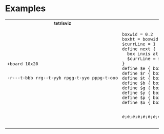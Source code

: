# Examples
<table>
<tr><th>tetrisviz</th><th>pikchr</th><th>svg</th></tr>
<tr>
<td><pre>
+board 10x20

-r---t-bbb
rrg--t-yyb
rpgg-t-yyo
pppg-t-ooo

</pre></td>
<td><pre>
boxwid = 0.2
boxht = boxwid
$currLine = 1
define next {
  box invis at (-boxwid, -boxwid*$currLine)
  $currLine = $currLine + 1
}
define $e { box fill 0xc1c1c1 }
define $r { box fill 0xf13636 }
define $t { box fill 0x67edf5 }
define $b { box fill skyblue }
define $g { box fill 0x39e572 }
define $y { box fill 0xfff223 }
define $p { box fill 0xc936f1 }
define $o { box fill 0xfbbb11 }

$e;$e;$e;$e;$e;$e;$e;$e;$e;$e;next;
$e;$e;$e;$e;$e;$e;$e;$e;$e;$e;next;
$e;$e;$e;$e;$e;$e;$e;$e;$e;$e;next;
$e;$e;$e;$e;$e;$e;$e;$e;$e;$e;next;
$e;$e;$e;$e;$e;$e;$e;$e;$e;$e;next;
$e;$e;$e;$e;$e;$e;$e;$e;$e;$e;next;
$e;$e;$e;$e;$e;$e;$e;$e;$e;$e;next;
$e;$e;$e;$e;$e;$e;$e;$e;$e;$e;next;
$e;$e;$e;$e;$e;$e;$e;$e;$e;$e;next;
$e;$e;$e;$e;$e;$e;$e;$e;$e;$e;next;
$e;$e;$e;$e;$e;$e;$e;$e;$e;$e;next;
$e;$e;$e;$e;$e;$e;$e;$e;$e;$e;next;
$e;$e;$e;$e;$e;$e;$e;$e;$e;$e;next;
$e;$e;$e;$e;$e;$e;$e;$e;$e;$e;next;
$e;$e;$e;$e;$e;$e;$e;$e;$e;$e;next;
$e;$e;$e;$e;$e;$e;$e;$e;$e;$e;next;
$e;$r;$e;$e;$e;$t;$e;$b;$b;$b;next;
$r;$r;$g;$e;$e;$t;$e;$y;$y;$b;next;
$r;$p;$g;$g;$e;$t;$e;$y;$y;$o;next;
$p;$p;$p;$g;$e;$t;$e;$o;$o;$o;next;$e;$t;$e;$y;$y;$o;next;
$p;$p;$p;$g;$e;$t;$e;$o;$o;$o;next;
</pre></td>
<td><img src="example1.svg" style="width: 200px"/></td>
</tr>
</table>
